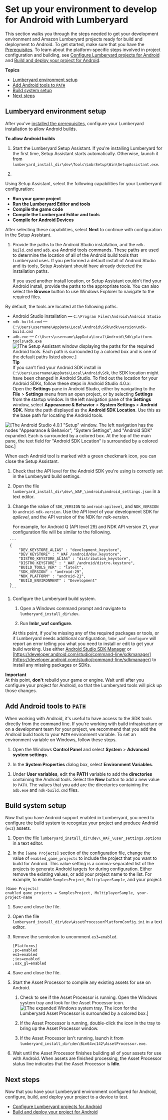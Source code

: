 # Set up your environment to develop for Android with Lumberyard<a name="android-setting-up-environment"></a>

 This section walks you through the steps needed to get your development environment and Amazon Lumberyard projects ready for build and deployment to Android\. To get started, make sure that you have the [Prerequisites](android-intro.md#android-prerequisites)\. To learn about the platform\-specific steps involved in project configuration and building, see [Configure Lumberyard projects for Android](android-configure-project.md) and [Build and deploy your project for Android](android-build-deploy.md)\. 

**Topics**
+ [Lumberyard environment setup](#android-setting-up-environment-steps)
+ [Add Android tools to `PATH`](#android-setting-up-path)
+ [Build system setup](#android-setting-build-system)
+ [Next steps](#android-setting-up-next-steps)

## Lumberyard environment setup<a name="android-setting-up-environment-steps"></a>

 After you've [installed the prerequisites](android-intro.md#android-prerequisites), configure your Lumberyard installation to allow Android builds\. 

**To allow Android builds**

1.  Start the Lumberyard Setup Assistant\. If you're installing Lumberyard for the first time, Setup Assistant starts automatically\. Otherwise, launch it from `lumberyard_install_dir\dev\Tools\LmbrSetup\Win\SetupAssistant.exe`\. 

1. 

   Using Setup Assistant, select the following capabilities for your Lumberyard configuration:
   + **Run your game project**
   + **Run the Lumberyard Editor and tools**
   + **Compile the game code**
   + **Compile the Lumberyard Editor and tools**
   + **Compile for Android Devices**

   After selecting these capabilities, select **Next** to continue with configuration in the Setup Assistant\.

1.  Provide the paths to the Android Studio installation, and the `ndk-build.cmd` and `adb.exe` Android tools commands\. These paths are used to determine the location of all of the Android build tools that Lumberyard uses\. If you performed a default install of Android Studio and its tools, Setup Assistant should have already detected the installation paths\. 

    If you used another install location, or Setup Assistant couldn't find your Android install, provide the paths to the appropriate tools\. You can also select the **Browse** button to use Windows Explorer to navigate to the required files\. 

   By default, the tools are located at the following paths\.
   + Android Studio installation — `C:\Program Files\Android\Android Studio`
   + `ndk-build.cmd` — `C:\Users\username\AppData\Local\Android\Sdk\ndk\version\ndk-build.cmd`
   + `adb.exe` — `C:\Users\username\AppData\Local\Android\Sdk\platform-tools\adb.exe`  
![\[The Setup Assistant window displaying the paths for the required Android tools. Each path is surrounded by a colored box and is one of the default paths listed above.\]](http://docs.aws.amazon.com/lumberyard/latest/userguide/images/platforms/android/setup-android-dev-2.png)
**Tip**  
 If you can't find your Android SDK install in `C:\Users\username\AppData\Local\Android\Sdk`, the SDK location might have been changed in Android Studio\. To find out the location for your Android SDKs, follow these steps in Android Studio 4\.0\.x:   
 Open the **Settings** pane in Android Studio, either by navigating to the **File** > **Settings** menu from an open project, or by selecting **Settings** from the startup window\. 
 In the left navigation pane of the **Settings** window, select **Appearance & Behavior** > **System Settings** > **Android SDK**\. 
Note the path displayed as the **Android SDK Location**\. Use this as the base path for locating the Android tools\.  

![\[The Android Studio 4.0.1 "Setup" window. The left navigation has the nodes "Appearance & Behavior", "System Settings", and "Android SDK" expanded. Each is surrounded by a colored box. At the top of the main pane, the text field for "Android SDK Location" is surrounded by a colored box.\]](http://docs.aws.amazon.com/lumberyard/latest/userguide/images/platforms/android/android-sdk-location.png)

   When each Android tool is marked with a green checkmark icon, you can close the Setup Assistant\.

1.  Check that the API level for the Android SDK you're using is correctly set in the Lumberyard build settings\. 

   1. Open the file `lumberyard_install_dir\dev\_WAF_\android\android_settings.json` in a text editor\.

   1.  Change the value of `SDK_VERSION` to `android-apilevel`, and `NDK_VERSION` to `android-ndk-version`\. Use the API level of your development SDK for *apilevel*, and the API version of the NDK for *ndk\-version*\. 

       For example, for Android Q \(API level 29\) and NDK API version 21, your configuration file will be similar to the following\. 

      ```
      {
          "DEV_KEYSTORE_ALIAS" : "development_keystore",
          "DEV_KEYSTORE" : "_WAF_/android/dev.keystore",
          "DISTRO_KEYSTORE_ALIAS" : "distribution_keystore",
          "DISTRO_KEYSTORE" : "_WAF_/android/distro.keystore",
          "BUILD_TOOLS_VER" : "latest",
          "SDK_VERSION" : "android-29",
          "NDK_PLATFORM" : "android-21",
          "BUILD_ENVIRONMENT" : "Development"
      }
      ```

1. Configure the Lumberyard build system\.

   1. Open a Windows command prompt and navigate to `lumberyard_install_dir\dev`\.

   1. Run **lmbr\_waf configure**\.

    At this point, if you're missing any of the required packages or tools, or if Lumberyard needs additional configuration, `lmbr_waf configure` will report an error telling you what you need to install or edit to get your build working\. Use either [Android Studio SDK Manager](https://developer.android.com/studio/intro/update#sdk-manager) or [https://developer.android.com/studio/command-line/sdkmanager](https://developer.android.com/studio/command-line/sdkmanager) to install any missing packages or SDKs\. 

**Important**  
 At this point, **don't** rebuild your game or engine\. Wait until after you configure your project for Android, so that the Lumberyard tools will pick up those changes\. 

## Add Android tools to `PATH`<a name="android-setting-up-path"></a>

 When working with Android, it's useful to have access to the SDK tools directly from the command line\. If you're working with build infrastructure or on a development team for your project, we recommend that you add the Android build tools to your `PATH` environment variable\. To set an environment variable on Windows, follow these steps\. 

1. Open the Windows **Control Panel** and select **System** > **Advanced system settings**\.

1. In the **System Properties** dialog box, select **Environment Variables**\.

1.  Under **User variables**, edit the **PATH** variable to add the **directories** containing the Android tools\. Select the **New** button to add a new value to `PATH`\. The values that you add are the directories containing the `adb.exe` and `ndk-build.cmd` files\. 

## Build system setup<a name="android-setting-build-system"></a>

 Now that you have Android support enabled in Lumberyard, you need to configure the build system to recognize your project and produce Android \(`es3`\) assets\. 

1. Open the file `lumberyard_install_dir\dev\_WAF_\user_settings.options` in a text editor\.

1.  In the `[Game Projects]` section of the configuration file, change the value of `enabled_game_projects` to include the project that you want to build for Android\. This value setting is a comma\-separated list of the projects to generate Android targets for during configuration\. Either remove the existing values, or add your project name to the list\. For example, to enable `SamplesProject`, `MultiplayerSample`, and your project: 

   ```
   [Game Projects]
   enabled_game_projects = SamplesProject, MultiplayerSample, your-project-name
   ```

1.  Save and close the file\. 

1. Open the file `lumberyard_install_dir\dev\AssetProcessorPlatformConfig.ini` in a text editor\.

1. Remove the semicolon to uncomment `es3=enabled`\.

   ```
   [Platforms]
   ;pc=enabled
   es3=enabled
   ;ios=enabled
   ;osx_gl=enabled
   ```

1. Save and close the file\.

1. Start the Asset Processor to compile any existing assets for use on Android\.

   1. Check to see if the Asset Processor is running\. Open the Windows system tray and look for the Asset Processor icon\.  
![\[The expanded Windows system tray. The icon for the Lumberyard Asset Processor is surrounded by a colored box.\]](http://docs.aws.amazon.com/lumberyard/latest/userguide/images/platforms/android/ap-tray-icon.png)

   1. If the Asset Processor is running, double\-click the icon in the tray to bring up the Asset Processor window\.

   1. If the Asset Processor isn't running, launch it from `lumberyard_install_dir\dev\Bin64vc142\AssetProcessor.exe`\.

1.  Wait until the Asset Processor finishes building all of your assets for use with Android\. When assets are finished processing, the Asset Processor status line indicates that the Asset Processor is **Idle**\. 

## Next steps<a name="android-setting-up-next-steps"></a>

Now that you have your Lumberyard environment configured for Android, configure, build, and deploy your project to a device to test\.
+ [Configure Lumberyard projects for Android](android-configure-project.md)
+ [Build and deploy your project for Android](android-build-deploy.md)